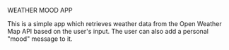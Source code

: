 WEATHER MOOD APP

This is a simple app which retrieves weather data from the Open Weather Map API based on the user's input. 
The user can also add a personal "mood" message to it.
